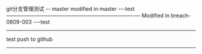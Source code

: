 git分支管理测试 -- master
modified in master ---test
————————————————————————-—
Modified in breach-0809-003 ---test
__________________________
test push to github
__________________________
